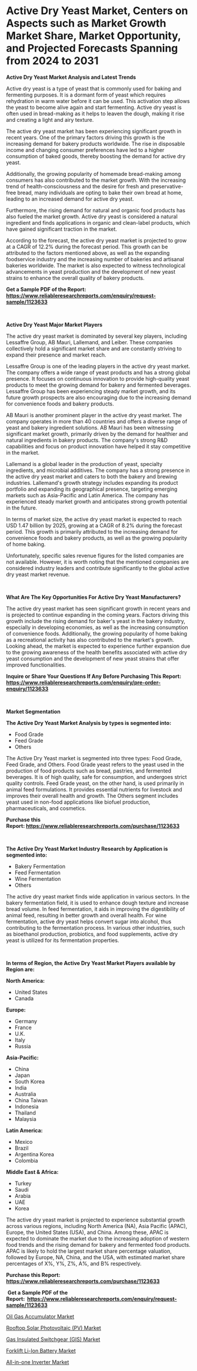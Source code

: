 <p><h1>Active Dry Yeast Market, Centers on Aspects such as Market Growth Market Share, Market Opportunity, and Projected Forecasts Spanning from 2024 to 2031</h1></p><p><strong>Active Dry Yeast Market Analysis and Latest Trends</strong></p>
<p><p>Active dry yeast is a type of yeast that is commonly used for baking and fermenting purposes. It is a dormant form of yeast which requires rehydration in warm water before it can be used. This activation step allows the yeast to become alive again and start fermenting. Active dry yeast is often used in bread-making as it helps to leaven the dough, making it rise and creating a light and airy texture.</p><p>The active dry yeast market has been experiencing significant growth in recent years. One of the primary factors driving this growth is the increasing demand for bakery products worldwide. The rise in disposable income and changing consumer preferences have led to a higher consumption of baked goods, thereby boosting the demand for active dry yeast.</p><p>Additionally, the growing popularity of homemade bread-making among consumers has also contributed to the market growth. With the increasing trend of health-consciousness and the desire for fresh and preservative-free bread, many individuals are opting to bake their own bread at home, leading to an increased demand for active dry yeast.</p><p>Furthermore, the rising demand for natural and organic food products has also fueled the market growth. Active dry yeast is considered a natural ingredient and finds applications in organic and clean-label products, which have gained significant traction in the market.</p><p>According to the forecast, the active dry yeast market is projected to grow at a CAGR of 12.2% during the forecast period. This growth can be attributed to the factors mentioned above, as well as the expanding foodservice industry and the increasing number of bakeries and artisanal bakeries worldwide. The market is also expected to witness technological advancements in yeast production and the development of new yeast strains to enhance the overall quality of bakery products.</p></p>
<p><strong>Get a Sample PDF of the Report:&nbsp; <a href="https://www.reliableresearchreports.com/enquiry/request-sample/1123633">https://www.reliableresearchreports.com/enquiry/request-sample/1123633</a></strong></p>
<p>&nbsp;</p>
<p><strong>Active Dry Yeast Major Market Players</strong></p>
<p><p>The active dry yeast market is dominated by several key players, including Lessaffre Group, AB Mauri, Lallemand, and Leiber. These companies collectively hold a significant market share and are constantly striving to expand their presence and market reach.</p><p>Lessaffre Group is one of the leading players in the active dry yeast market. The company offers a wide range of yeast products and has a strong global presence. It focuses on continuous innovation to provide high-quality yeast products to meet the growing demand for bakery and fermented beverages. Lessaffre Group has been experiencing steady market growth, and its future growth prospects are also encouraging due to the increasing demand for convenience foods and bakery products.</p><p>AB Mauri is another prominent player in the active dry yeast market. The company operates in more than 40 countries and offers a diverse range of yeast and bakery ingredient solutions. AB Mauri has been witnessing significant market growth, primarily driven by the demand for healthier and natural ingredients in bakery products. The company's strong R&D capabilities and focus on product innovation have helped it stay competitive in the market.</p><p>Lallemand is a global leader in the production of yeast, specialty ingredients, and microbial additives. The company has a strong presence in the active dry yeast market and caters to both the bakery and brewing industries. Lallemand's growth strategy includes expanding its product portfolio and expanding its geographical presence, targeting emerging markets such as Asia-Pacific and Latin America. The company has experienced steady market growth and anticipates strong growth potential in the future.</p><p>In terms of market size, the active dry yeast market is expected to reach USD 1.47 billion by 2025, growing at a CAGR of 8.2% during the forecast period. This growth is primarily attributed to the increasing demand for convenience foods and bakery products, as well as the growing popularity of home baking.</p><p>Unfortunately, specific sales revenue figures for the listed companies are not available. However, it is worth noting that the mentioned companies are considered industry leaders and contribute significantly to the global active dry yeast market revenue.</p></p>
<p>&nbsp;</p>
<p><strong>What Are The Key Opportunities For Active Dry Yeast Manufacturers?</strong></p>
<p><p>The active dry yeast market has seen significant growth in recent years and is projected to continue expanding in the coming years. Factors driving this growth include the rising demand for baker's yeast in the bakery industry, especially in developing economies, as well as the increasing consumption of convenience foods. Additionally, the growing popularity of home baking as a recreational activity has also contributed to the market's growth. Looking ahead, the market is expected to experience further expansion due to the growing awareness of the health benefits associated with active dry yeast consumption and the development of new yeast strains that offer improved functionalities.</p></p>
<p><strong>Inquire or Share Your Questions If Any Before Purchasing This Report: <a href="https://www.reliableresearchreports.com/enquiry/pre-order-enquiry/1123633">https://www.reliableresearchreports.com/enquiry/pre-order-enquiry/1123633</a></strong></p>
<p>&nbsp;</p>
<p><strong>Market Segmentation</strong></p>
<p><strong>The Active Dry Yeast Market Analysis by types is segmented into:</strong></p>
<p><ul><li>Food Grade</li><li>Feed Grade</li><li>Others</li></ul></p>
<p><p>The Active Dry Yeast market is segmented into three types: Food Grade, Feed Grade, and Others. Food Grade yeast refers to the yeast used in the production of food products such as bread, pastries, and fermented beverages. It is of high quality, safe for consumption, and undergoes strict quality controls. Feed Grade yeast, on the other hand, is used primarily in animal feed formulations. It provides essential nutrients for livestock and improves their overall health and growth. The Others segment includes yeast used in non-food applications like biofuel production, pharmaceuticals, and cosmetics.</p></p>
<p><strong>Purchase this Report:&nbsp;<a href="https://www.reliableresearchreports.com/purchase/1123633">https://www.reliableresearchreports.com/purchase/1123633</a></strong></p>
<p>&nbsp;</p>
<p><strong>The Active Dry Yeast Market Industry Research by Application is segmented into:</strong></p>
<p><ul><li>Bakery Fermentation</li><li>Feed Fermentation</li><li>Wine Fermentation</li><li>Others</li></ul></p>
<p><p>The active dry yeast market finds wide application in various sectors. In the bakery fermentation field, it is used to enhance dough texture and increase bread volume. In feed fermentation, it aids in improving the digestibility of animal feed, resulting in better growth and overall health. For wine fermentation, active dry yeast helps convert sugar into alcohol, thus contributing to the fermentation process. In various other industries, such as bioethanol production, probiotics, and food supplements, active dry yeast is utilized for its fermentation properties.</p></p>
<p>&nbsp;</p>
<p><strong>In terms of Region, the Active Dry Yeast Market Players available by Region are:</strong></p>
<p>
    <p> <strong> North America: </strong>
        <ul>
            <li>United States</li>
            <li>Canada</li>
        </ul>
        </p> 
    <p> <strong> Europe: </strong>
        <ul>
            <li>Germany</li>
            <li>France</li>
            <li>U.K.</li>
            <li>Italy</li>
            <li>Russia</li>
        </ul>
        </p> 
    <p> <strong> Asia-Pacific: </strong>
        <ul>
            <li>China</li>
            <li>Japan</li>
            <li>South Korea</li>
            <li>India</li>
            <li>Australia</li>
            <li>China Taiwan</li>
            <li>Indonesia</li>
            <li>Thailand</li>
            <li>Malaysia</li>
        </ul>
        </p> 
    <p> <strong> Latin America: </strong>
        <ul>
            <li>Mexico</li>
            <li>Brazil</li>
            <li>Argentina Korea</li>
            <li>Colombia</li>
        </ul>
        </p> 
    <p> <strong> Middle East & Africa: </strong>
        <ul>
            <li>Turkey</li>
            <li>Saudi</li>
            <li>Arabia</li>
            <li>UAE</li>
            <li>Korea</li>
        </ul>
    </p>
    </p>
<p><p>The active dry yeast market is projected to experience substantial growth across various regions, including North America (NA), Asia Pacific (APAC), Europe, the United States (USA), and China. Among these, APAC is expected to dominate the market due to the increasing adoption of western food trends and the rising demand for bakery and fermented food products. APAC is likely to hold the largest market share percentage valuation, followed by Europe, NA, China, and the USA, with estimated market share percentages of X%, Y%, Z%, A%, and B% respectively.</p></p>
<p><strong>Purchase this Report: <a href="https://www.reliableresearchreports.com/purchase/1123633">https://www.reliableresearchreports.com/purchase/1123633</a></strong></p>
<p>&nbsp;<strong>Get a Sample PDF of the Report:&nbsp;&nbsp;<a href="https://www.reliableresearchreports.com/enquiry/request-sample/1123633">https://www.reliableresearchreports.com/enquiry/request-sample/1123633</a></strong></p>
<p><strong></strong></p>
<p><p><a href="https://github.com/mahnoor2003/Market-Research-Report-List-2/blob/main/oil-gas-accumulator-market.md">Oil Gas Accumulator Market</a></p><p><a href="https://github.com/kipkeeva/Market-Research-Report-List-2/blob/main/rooftop-solar-photovoltaic-pv-market.md">Rooftop Solar Photovoltaic (PV) Market</a></p><p><a href="https://github.com/provorikovar/Market-Research-Report-List-2/blob/main/gas-insulated-switchgear-gis-market.md">Gas Insulated Switchgear (GIS) Market</a></p><p><a href="https://github.com/aliciawhite5576/Market-Research-Report-List-2/blob/main/forklift-li-ion-battery-market.md">Forklift Li-Ion Battery Market</a></p><p><a href="https://github.com/marloy8/Market-Research-Report-List-2/blob/main/all-in-one-inverter-market.md">All-in-one Inverter Market</a></p></p>
